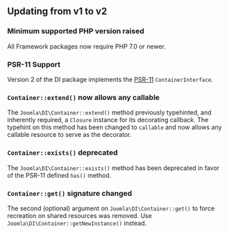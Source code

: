 ## Updating from v1 to v2

### Minimum supported PHP version raised

All Framework packages now require PHP 7.0 or newer.

### PSR-11 Support

Version 2 of the DI package implements the [PSR-11](https://github.com/php-fig/fig-standards/blob/master/accepted/PSR-11-container.md) `ContainerInterface`.

### `Container::extend()` now allows any callable

The `Joomla\DI\Container::extend()` method previously typehinted, and inherently required, a `Closure` instance for its
decorating callback. The typehint on this method has been changed to `callable` and now allows any callable resource
to serve as the decorator.

### `Container::exists()` deprecated

The `Joomla\DI\Container::exists()` method has been deprecated in favor of the PSR-11 defined `has()` method.

### `Container::get()` signature changed

The second (optional) argument on `Joomla\DI\Container::get()` to force recreation on shared resources was removed.
Use `Joomla\DI\Container::getNewInstance()` instead.
